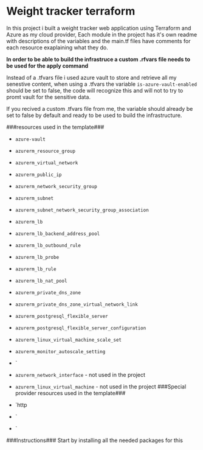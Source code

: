 # Weight tracker terraform


In this project i built a weight tracker web application using Terraform and Azure as my cloud provider,
Each module in the project has it's own readme with descriptions of the variables and the main.tf files have comments for each resource exaplaining what they do.

**In order to be able to build the infrastruce a custom .rfvars file needs to be used for the apply command**

Instead of a .tfvars file i used azure vault to store and retrieve all my senestive content,
when using a .tfvars the variable `is-azure-vault-enabled` should be set to false, the code will recognize this and will not to try to promt vault for the sensitive data.

If you recived a custom .tfvars file from me, the variable should already be set to false by default and ready to be used to build the infrastructure.

###resources used in the template###

- `azure-vault`
- `azurerm_resource_group`
- `azurerm_virtual_network`
- `azurerm_public_ip`
- `azurerm_network_security_group`
- `azurerm_subnet`
- `azurerm_subnet_network_security_group_association`

- `azurerm_lb`
- `azurerm_lb_backend_address_pool`
- `azurerm_lb_outbound_rule`
- `azurerm_lb_probe`
- `azurerm_lb_rule`
- `azurerm_lb_nat_pool`


- `azurerm_private_dns_zone`
- `azurerm_private_dns_zone_virtual_network_link`
- `azurerm_postgresql_flexible_server`
- `azurerm_postgresql_flexible_server_configuration`

- `azurerm_linux_virtual_machine_scale_set`
- `azurerm_monitor_autoscale_setting`
- `
- `azurerm_network_interface` - not used in the project
- `azurerm_linux_virtual_machine` - not used in the project
###Special provider resources used in the template###
- `http
- `
- `



###Instructions###
Start by installing all the needed packages for this 

